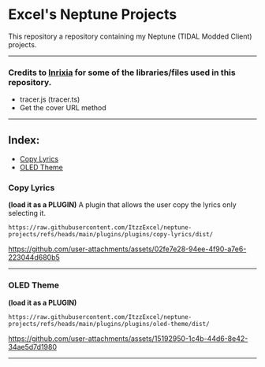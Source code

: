 # Excel's Neptune Projects

This repository a repository containing my Neptune (TIDAL Modded Client) projects.

<hr>

### Credits to [Inrixia](https://github.com/inrixia) for some of the libraries/files used in this repository.
- tracer.js (tracer.ts)
- Get the cover URL method
<hr>

## Index:
- [Copy Lyrics](#copy-lyrics)
- [OLED Theme](#oled-theme)


### Copy Lyrics
**(load it as a PLUGIN)**
A plugin that allows the user copy the lyrics only selecting it.
```
https://raw.githubusercontent.com/ItzzExcel/neptune-projects/refs/heads/main/plugins/plugins/copy-lyrics/dist/
```
https://github.com/user-attachments/assets/02fe7e28-94ee-4f90-a7e6-223044d680b5
<hr>

### OLED Theme
**(load it as a PLUGIN)**
```
https://raw.githubusercontent.com/ItzzExcel/neptune-projects/refs/heads/main/plugins/plugins/oled-theme/dist/
```
https://github.com/user-attachments/assets/15192950-1c4b-44d6-8e42-34ae5d7d1980
<hr>
